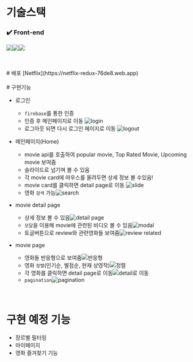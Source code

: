 # 기술스택

### ✔️ Front-end

<img src="https://img.shields.io/badge/React-61DAFB?style=for-the-badge&logo=React&logoColor=black"><img src="https://img.shields.io/badge/Redux-764ABC?style=for-the-badge&logo=Redux&logoColor=purple"><img src="https://img.shields.io/badge/Firebase-ffffff?style=for-the-badge&logo=Firebase&logoColor=yellow">

<Br />
<Br />
# 배포
[Netflix](https://netflix-redux-76de8.web.app)
<Br />
<Br />
# 구현기능

- 로그인
  - `firebase`를 통한 인증
  - 인증 후 메인페이지로 이동
    ![login](https://github.com/amy3374/netflix-redux/assets/119571479/4c88bd13-e389-4ad2-a4dc-b418cdb5de11)
  - 로그아웃 되면 다시 로그인 페이지로 이동
    ![logout](https://github.com/amy3374/netflix-redux/assets/119571479/3ccdc7e7-da3c-42d9-a88e-5a3ac844c16e)
- 메인페이지(Home)

  - movie api를 호출하여 popular movie, Top Rated Movie, Upcoming movie 보여줌
  - 슬라이드로 넘기며 볼 수 있음
  - 각 movie card에 마우스를 올려두면 상세 정보 볼 수있음!
  - movie card를 클릭하면 detail page로 이동
    ![slide](https://github.com/amy3374/netflix-redux/assets/119571479/204c49ac-6660-49d7-9b91-bf9f96066448)
  - 영화 `검색` 가능![search](https://github.com/amy3374/netflix-redux/assets/119571479/37405586-f9fa-4f63-922f-fc1a5e836e8e)

- movie detail page
  - 상세 정보 볼 수 있음![detail page](https://github.com/amy3374/netflix-redux/assets/119571479/7aac2a8a-6582-4b45-b38d-987c58a2d1c2)
  - `모달`을 이용해 movie에 관련된 비디오 볼 수 있음![modal](https://github.com/amy3374/netflix-redux/assets/119571479/c2fe4c46-4318-4baf-9153-04bbb5c72eec)
  - 토글버튼으로 review와 관련영화들 보여줌![review related](https://github.com/amy3374/netflix-redux/assets/119571479/9c22316c-042f-4f3a-9080-b0731f1a068b)
- movie page

  - 영화들 반응형으로 보여줌![반응형](https://github.com/amy3374/netflix-redux/assets/119571479/bf2607a1-2ee7-4bb2-95e3-46190be786b9)
  - 영화 `정렬`(인기순, 별점순, 현재 상영작)![정렬](https://github.com/amy3374/netflix-redux/assets/119571479/d242643e-48e7-4746-ad03-fb92cccfd7c6)
  - 각 영화를 클릭하면 detail page로 이동![detail로 이동](https://github.com/amy3374/netflix-redux/assets/119571479/d98ee4af-790a-48a7-8f66-990a790c2f78)
  - `pagination`![pagination](https://github.com/amy3374/netflix-redux/assets/119571479/5920b9a3-9e96-4877-94a5-071cd5c4af7d)

  <Br />
  <Br />

# 구현 예정 기능

- 장르별 필터링
- 마이페이지
- 영화 즐겨찾기 기능
